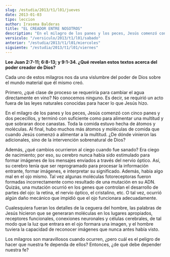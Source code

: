```yaml
---
slug: /estudia/2013/t1/l01/jueves
date: 2013-01-03
tipo: leccion
author: Irasema Balderas
title: "EL CREADOR ENTRE NOSOTROS"
description: "En el milagro de los panes y los peces, Jesús comenzó con cinco panes y dos  pececillos, y terminó con suficiente como para alimentar una multitud y que  sobraran doce canastas. Toda la comida estuvo hecha de átomos y moléculas. Al  final, hubo muchos más átomos y moléculas de..."
versiculo: "/versiculo/2013/t1/l01/sabado"
anterior: "/estudia/2013/t1/l01/miercoles"
siguiente: "/estudia/2013/t1/l01/viernes"
---
```


**Lee Juan 2:7-11; 6:8-13; y 9:1-34. ¿Qué revelan estos textos acerca del poder creador de Dios?**

Cada uno de estos milagros nos da una vislumbre del poder de Dios sobre el mundo material que él mismo creó.

Primero, ¿qué clase de proceso se requeriría para cambiar el agua directamente en vino? No conocemos ninguno. Es decir, se requirió un acto fuera de las leyes naturales conocidas para hacer lo que Jesús hizo.

En el milagro de los panes y los peces, Jesús comenzó con cinco panes y dos pececillos, y terminó con suficiente como para alimentar una multitud y que sobraran doce canastas. Toda la comida estuvo hecha de átomos y moléculas. Al final, hubo muchos más átomos y moléculas de comida que cuando Jesús comenzó a alimentar a la multitud. ¿De dónde vinieron las adicionales, sino de la intervención sobrenatural de Dios?

Además, ¿qué cambios ocurrieron al ciego cuando fue sanado? Era ciego de nacimiento; por eso, su cerebro nunca había sido estimulado para formar imágenes de los mensajes enviados a través del nervio óptico. Así, su cerebro tenía que ser reprogramado para procesar la información entrante, formar imágenes, e interpretar su significado. Además, había algo mal en el ojo mismo. Tal vez algunas moléculas fotoreceptoras fueron formadas incorrectamente como resultado de una mutación en su ADN. Quizás, una mutación ocurrió en los genes que controlan el desarrollo de partes del ojo: la retina, el nervio óptico, el cristalino, etc. O tal vez, ocurrió algún daño mecánico que impidió que el ojo funcionara adecuadamente.

Cualesquiera fueran los detalles de la ceguera del hombre, las palabras de Jesús hicieron que se generaran moléculas en los lugares apropiados, receptores funcionales, conexiones neuronales y células cerebrales, de tal modo que la luz que entrara en el ojo formara una imagen, y el hombre tuviera la capacidad de reconocer imágenes que nunca antes había visto.

Los milagros son maravillosos cuando ocurren, ¿pero cuál es el peligro de hacer que nuestra fe dependa de ellos? Entonces, ¿de qué debe depender nuestra fe?

